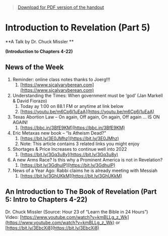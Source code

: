 >[Download for PDF version of the handout](/week102421.pdf)


# Introduction to Revelation (Part 5) 

**A Talk by Dr. Chuck Missler **

**(Introduction to Chapters 4-22)**

## News of the Week
1. Reminder: online class notes thanks to Joerg!!!
	1. [https://www.sjcalvaryberean.com](https://www.sjcalvaryberean.com)
1. Understanding the Times: When government must be ‘god’ (Jan Markell & David Fiorazo)
	1. Today ay 1:00 on 88.1 FM or anytime at link below
	1. [https://youtu.be/m6Cp6i1uEaA](https://youtu.be/m6Cp6i1uEaA)
1. Texas Abortion Law – On again, Off again, On again, Off again … IS ON AGAIN!
	1. [https://bbc.in/3BfE9KM](https://bbc.in/3BfE9KM) 
1. Eric Metaxas new book – “Is Atheism Dead?”
	1. [https://bit.ly/3E0JMhz](https://bit.ly/3E0JMhz)
	1. Note: This article contains 3 related links you might enjoy
1. Shortages & Price Increases to continue well into 2022
	1. [https://bit.ly/3Gq3u8y](https://bit.ly/3Gq3u8y)
1. A new Arms Race?  Is this why a Prominent America is not in Revelation?
	1. [https://bit.ly/3GdhulP](https://bit.ly/3GdhulP)
1. News of a Year Ago:  Rabbi claims he is already meeting with Messiah
	1. [https://bit.ly/3GhUKkM](https://bit.ly/3GhUKkM)


## An Introduction to The Book of Revelation (Part 5: Intro to Chapters 4-22)
Dr. Chuck Missler   (Source: Hour 23 of “Learn the Bible in 24 Hours”)   
Video: [https://www.youtube.com/watch?v=kmBLLg_z_Wk](https://www.youtube.com/watch?v=kmBLLg_z_Wk)     or    [https://bit.ly/3EbcXi8](https://bit.ly/3EbcXi8)
